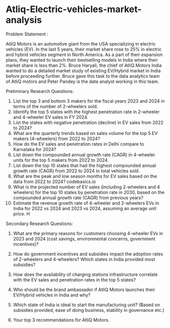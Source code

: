 # Atliq-Electric-vehicles-market-analysis
Problem Statement :

AtliQ Motors is an automotive giant from the USA specializing in electric vehicles 
(EV). In the last 5 years, their market share rose to 25% in electric and hybrid 
vehicles segment in North America. As a part of their expansion plans, they wanted 
to launch their bestselling models in India where their market share is less than 2%. 
Bruce Haryali, the chief of AtliQ Motors India wanted to do a detailed market study 
of existing EV/Hybrid market in India before proceeding further. Bruce gave this task 
to the data analytics team of AtliQ motors and Peter Pandey is the data analyst 
working in this team.


Preliminary Research Questions:  
1. List the top 3 and bottom 3 makers for the fiscal years 2023 and 2024 in 
terms of the number of 2-wheelers sold. 
2. Identify the top 5 states with the highest penetration rate in 2-wheeler 
and 4-wheeler EV sales in FY 2024. 
3. List the states with negative penetration (decline) in EV sales from 2022 
to 2024? 
4. What are the quarterly trends based on sales volume for the top 5 EV 
makers (4-wheelers) from 2022 to 2024? 
5. How do the EV sales and penetration rates in Delhi compare to 
Karnataka for 2024? 
6. List down the compounded annual growth rate (CAGR) in 4-wheeler 
units for the top 5 makers from 2022 to 2024. 
7. List down the top 10 states that had the highest compounded annual 
growth rate (CAGR) from 2022 to 2024 in total vehicles sold. 
8. What are the peak and low season months for EV sales based on the 
data from 2022 to 2024? 
codebasics.io 
9. What is the projected number of EV sales (including 2-wheelers and 4
wheelers) for the top 10 states by penetration rate in 2030, based on the 
compounded annual growth rate (CAGR) from previous years? 
10. Estimate the revenue growth rate of 4-wheeler and 2-wheelers 
EVs in India for 2022 vs 2024 and 2023 vs 2024, assuming an average 
unit price. H 


Secondary Research Questions: 
1. What are the primary reasons for customers choosing 4-wheeler EVs in 
2023 and 2024 (cost savings, environmental concerns, government 
incentives)? 
2. How do government incentives and subsidies impact the adoption rates 
of 2-wheelers and 4-wheelers? Which states in India provided most 
subsidies? 
3. How does the availability of charging stations infrastructure correlate 
with the EV sales and penetration rates in the top 5 states? 

4. Who should be the brand ambassador if AtliQ Motors launches their 
EV/Hybrid vehicles in India and why? 
5. Which state of India is ideal to start the manufacturing unit? (Based on 
subsidies provided, ease of doing business, stability in governance etc.) 
6. Your top 3 recommendations for AtliQ Motors.
